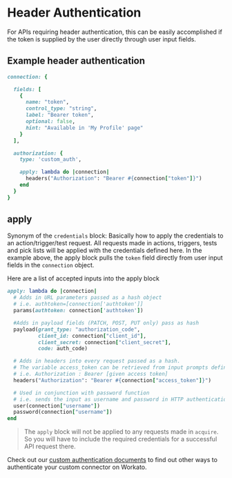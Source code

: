 # Header Authentication

For APIs requiring header authentication, this can be easily accomplished if the token is supplied by the user directly through user input fields.

## Example header authentication

```ruby
connection: {

  fields: [
    {
      name: "token",
      control_type: "string",
      label: "Bearer token",
      optional: false,
      hint: "Available in 'My Profile' page"
    }
  ],

  authorization: {
    type: 'custom_auth',

    apply: lambda do |connection|
      headers("Authorization": "Bearer #{connection["token"]}")
    end
  }
}
```

## apply

Synonym of the `credentials` block: Basically how to apply the credentials to an action/trigger/test request. All requests made in actions, triggers, tests and pick lists will be applied with the credentials defined here. In the example above, the apply block pulls the `token` field directly from user input fields in the `connection` object.

Here are a list of accepted inputs into the apply block

```ruby
apply: lambda do |connection|
  # Adds in URL parameters passed as a hash object
  # i.e. authtoken=[connection['authtoken']]
  params(authtoken: connection['authtoken'])

  #Adds in payload fields (PATCH, POST, PUT only) pass as hash
  payload(grant_type: "authorization_code",
          client_id: connection["client_id"],
          client_secret: connection["client_secret"],
          code: auth_code)

  # Adds in headers into every request passed as a hash.
  # The variable access_token can be retrieved from input prompts defined in the 'fields' schema earlier or a return from the acquire block
  # i.e. Authorization : Bearer [given access token]
  headers("Authorization": "Bearer #{connection["access_token"]}")  

  # Used in conjunction with password function
  # i.e. sends the input as username and password in HTTP authentication
  user(connection["username"])   
  password(connection["username"])
end
```

> The `apply` block will not be applied to any requests made in `acquire`. So you will have to include the required credentials for a successful API request there.

Check out our [custom authentication documents](developing-connectors/sdk/authentication/custom-authentication.md) to find out other ways to authenticate your custom connector on Workato.
